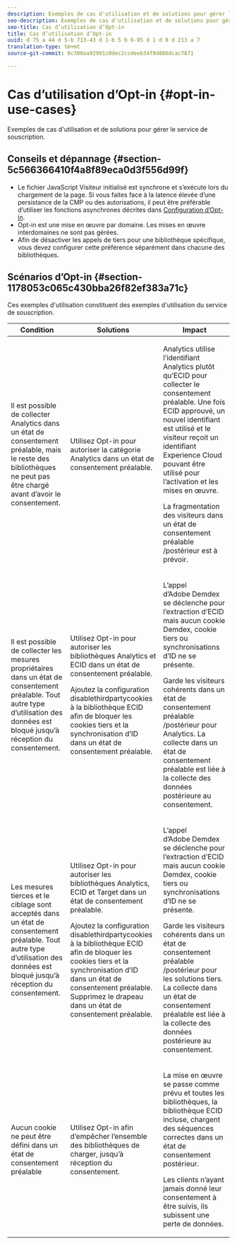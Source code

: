 ```yaml
---
description: Exemples de cas d'utilisation et de solutions pour gérer le service de souscription.
seo-description: Exemples de cas d'utilisation et de solutions pour gérer le service de souscription.
seo-title: Cas d’utilisation d’Opt-in
title: Cas d’utilisation d’Opt-in
uuid: d 75 a 44 d 5-b 713-43 d 1-b 5 b 6-95 d 1 d 0 d 213 a 7
translation-type: tm+mt
source-git-commit: 0c300aa92991c0dec2ccdeeb34f9d886dcac7671

---
```



# Cas d’utilisation d’Opt-in {#opt-in-use-cases}

Exemples de cas d&#39;utilisation et de solutions pour gérer le service de souscription.

## Conseils et dépannage {#section-5c566366410f4a8f89eca0d3f556d99f}

* Le fichier JavaScript Visiteur initialisé est synchrone et s’exécute lors du chargement de la page. Si vous faites face à la latence élevée d’une persistance de la CMP ou des autorisations, il peut être préférable d’utiliser les fonctions asynchrones décrites dans [Configuration d’Opt-in](../../implementation-guides/opt-in-service/getting-started.md#section-cf9ab638780141c9b62dc57cf00b7047).
* Opt-in est une mise en œuvre par domaine. Les mises en œuvre interdomaines ne sont pas gérées.
* Afin de désactiver les appels de tiers pour une bibliothèque spécifique, vous devez configurer cette préférence séparément dans chacune des bibliothèques.

## Scénarios d’Opt-in {#section-1178053c065c430bba26f82ef383a71c}

Ces exemples d&#39;utilisation constituent des exemples d&#39;utilisation du service de souscription.

<table id="table_83C85343611344D8A8315157C1B4240F"> 
 <thead> 
  <tr> 
   <th colname="col1" class="entry"> Condition </th> 
   <th colname="col2" class="entry"> Solutions </th> 
   <th colname="col3" class="entry"> Impact </th> 
  </tr>
 </thead>
 <tbody> 
  <tr> 
   <td colname="col1"> <p>Il est possible de collecter Analytics dans un état de consentement préalable, mais le reste des bibliothèques ne peut pas être chargé avant d’avoir le consentement. </p> </td> 
   <td colname="col2"> <p>Utilisez Opt-in pour autoriser la catégorie Analytics dans un état de consentement préalable. </p> </td> 
   <td colname="col3"> <p>Analytics utilise l’identifiant Analytics plutôt qu’ECID pour collecter le consentement préalable. Une fois ECID approuvé, un nouvel identifiant est utilisé et le visiteur reçoit un identifiant Experience Cloud pouvant être utilisé pour l’activation et les mises en œuvre. </p> <p>La fragmentation des visiteurs dans un état de consentement préalable /postérieur est à prévoir. </p> </td> 
  </tr> 
  <tr> 
   <td colname="col1"> <p>Il est possible de collecter les mesures propriétaires dans un état de consentement préalable. Tout autre type d’utilisation des données est bloqué jusqu’à réception du consentement. </p> </td> 
   <td colname="col2"> <p>Utilisez Opt-in pour autoriser les bibliothèques Analytics et ECID dans un état de consentement préalable. </p> <p>Ajoutez la configuration disablethirdpartycookies à la bibliothèque ECID afin de bloquer les cookies tiers et la synchronisation d’ID dans un état de consentement préalable. </p> </td> 
   <td colname="col3"> <p>L’appel d’Adobe Demdex se déclenche pour l’extraction d’ECID mais aucun cookie Demdex, cookie tiers ou synchronisations d’ID ne se présente. </p> <p>Garde les visiteurs cohérents dans un état de consentement préalable /postérieur pour Analytics. La collecte dans un état de consentement préalable est liée à la collecte des données postérieure au consentement. </p> </td> 
  </tr> 
  <tr> 
   <td colname="col1"> <p>Les mesures tierces et le ciblage sont acceptés dans un état de consentement préalable. Tout autre type d’utilisation des données est bloqué jusqu’à réception du consentement. </p> </td> 
   <td colname="col2"> <p>Utilisez Opt-in pour autoriser les bibliothèques Analytics, ECID et Target dans un état de consentement préalable. </p> <p>Ajoutez la configuration <span class="codeph">disablethirdpartycookies</span> à la bibliothèque ECID afin de bloquer les cookies tiers et la synchronisation d’ID dans un état de consentement préalable. Supprimez le drapeau dans un état de consentement préalable. </p> </td> 
   <td colname="col3"> <p>L’appel d’Adobe Demdex se déclenche pour l’extraction d’ECID mais aucun cookie Demdex, cookie tiers ou synchronisations d’ID ne se présente. </p> <p>Garde les visiteurs cohérents dans un état de consentement préalable /postérieur pour les solutions tiers. La collecte dans un état de consentement préalable est liée à la collecte des données postérieure au consentement. </p> </td> 
  </tr> 
  <tr> 
   <td colname="col1"> <p>Aucun cookie ne peut être défini dans un état de consentement préalable </p> </td> 
   <td colname="col2"> <p>Utilisez Opt-in afin d’empêcher l’ensemble des bibliothèques de charger, jusqu’à réception du consentement. </p> </td> 
   <td colname="col3"> <p>La mise en œuvre se passe comme prévu et toutes les bibliothèques, la bibliothèque ECID incluse, chargent des séquences correctes dans un état de consentement postérieur. </p> <p>Les clients n’ayant jamais donné leur consentement à être suivis, ils subissent une perte de données. </p> </td> 
  </tr> 
 </tbody> 
</table>

